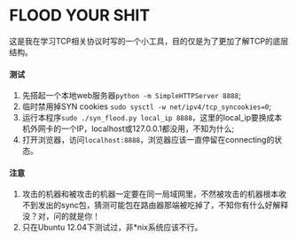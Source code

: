 FLOOD YOUR SHIT
=====

这是我在学习TCP相关协议时写的一个小工具，目的仅是为了更加了解TCP的底层结构。

#### 测试

1. 先搭起一个本地web服务器`python -m SimpleHTTPServer 8888`;
2. 临时禁用掉SYN cookies `sudo sysctl -w net/ipv4/tcp_syncookies=0`;
3. 运行本程序`sudo ./syn_flood.py local_ip 8888`，这里的local_ip要换成本机外网卡的一个IP，localhost或127.0.0.1都没用，不知为什么;
4. 打开浏览器，访问`localhost:8888`，浏览器应该一直停留在connecting的状态。

#### 注意
1. 攻击的机器和被攻击的机器一定要在同一局域网里，不然被攻击的机器根本收不到发出的sync包，猜测可能包在路由器那端被吃掉了，不知你有什么好解释没？对，问的就是你！
2. 只在Ubuntu 12.04下测试过，非*nix系统应该不行。
